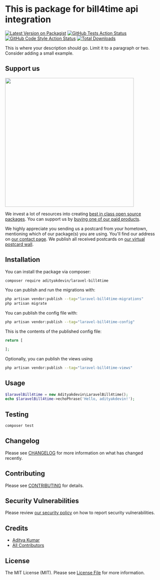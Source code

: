 # This is package for bill4time api integration

[![Latest Version on Packagist](https://img.shields.io/packagist/v/adityakdevin/laravel-bill4time.svg?style=flat-square)](https://packagist.org/packages/adityakdevin/laravel-bill4time)
[![GitHub Tests Action Status](https://img.shields.io/github/actions/workflow/status/adityakdevin/laravel-bill4time/run-tests.yml?branch=main&label=tests&style=flat-square)](https://github.com/adityakdevin/laravel-bill4time/actions?query=workflow%3Arun-tests+branch%3Amain)
[![GitHub Code Style Action Status](https://img.shields.io/github/actions/workflow/status/adityakdevin/laravel-bill4time/fix-php-code-style-issues.yml?branch=main&label=code%20style&style=flat-square)](https://github.com/adityakdevin/laravel-bill4time/actions?query=workflow%3A"Fix+PHP+code+style+issues"+branch%3Amain)
[![Total Downloads](https://img.shields.io/packagist/dt/adityakdevin/laravel-bill4time.svg?style=flat-square)](https://packagist.org/packages/adityakdevin/laravel-bill4time)

This is where your description should go. Limit it to a paragraph or two. Consider adding a small example.

## Support us

[<img src="https://github-ads.s3.eu-central-1.amazonaws.com/laravel-bill4time.jpg?t=1" width="419px" />](https://spatie.be/github-ad-click/laravel-bill4time)

We invest a lot of resources into creating [best in class open source packages](https://spatie.be/open-source). You can support us by [buying one of our paid products](https://spatie.be/open-source/support-us).

We highly appreciate you sending us a postcard from your hometown, mentioning which of our package(s) you are using. You'll find our address on [our contact page](https://spatie.be/about-us). We publish all received postcards on [our virtual postcard wall](https://spatie.be/open-source/postcards).

## Installation

You can install the package via composer:

```bash
composer require adityakdevin/laravel-bill4time
```

You can publish and run the migrations with:

```bash
php artisan vendor:publish --tag="laravel-bill4time-migrations"
php artisan migrate
```

You can publish the config file with:

```bash
php artisan vendor:publish --tag="laravel-bill4time-config"
```

This is the contents of the published config file:

```php
return [

];
```

Optionally, you can publish the views using

```bash
php artisan vendor:publish --tag="laravel-bill4time-views"
```

## Usage

```php
$laravelBill4time = new Adityakdevin\LaravelBill4time();
echo $laravelBill4time->echoPhrase('Hello, adityakdevin!');
```

## Testing

```bash
composer test
```

## Changelog

Please see [CHANGELOG](CHANGELOG.md) for more information on what has changed recently.

## Contributing

Please see [CONTRIBUTING](CONTRIBUTING.md) for details.

## Security Vulnerabilities

Please review [our security policy](../../security/policy) on how to report security vulnerabilities.

## Credits

- [Aditya Kumar](https://github.com/adityakdevin)
- [All Contributors](../../contributors)

## License

The MIT License (MIT). Please see [License File](LICENSE.md) for more information.
